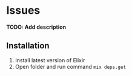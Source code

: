 # Issues

**TODO: Add description**

## Installation

1. Install latest version of Elixir
2. Open folder and run command `mix deps.get`
